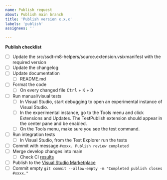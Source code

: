 ```yaml
---
name: Publish request
about: Publish main branch
title: 'Publish version x.x.x'
labels: 'publish'
assignees: ''

---
```


**Publish checklist**

- [ ] Update the src/ssdt-m8-helpers/source.extension.vsixmanifest with the required version
- [ ] Update the changelog
- [ ] Update documentation
  - [ ] README.md
- [ ] Format the code
  - [ ]  On every changed file <kbd>Ctrl</kbd> + <kbd>K</kbd> + <kbd>D</kbd> 
- [ ] Run manual/visual tests 
  - [ ] In Visual Studio, start debugging to open an experimental instance of Visual Studio.
  - [ ] In the experimental instance, go to the Tools menu and click Extensions and Updates. The TestPublish extension should appear in the center pane and be enabled.
  - [ ] On the Tools menu, make sure you see the test command.
- [ ] Run integration tests 
  - [ ] In Visual Studio, from the Test Explorer run the tests
- [ ] Commit with message `#xxxx. Publish review completed`
- [ ] Merge develop changes into main
  - [ ] Check CI [results](https://ci.appveyor.com/project/matei-tm/ssdt-continuous-deployment-project-template-helper) 
- [ ] Publish to the [Visual Studio Marketplace](https://docs.microsoft.com/en-us/visualstudio/extensibility/walkthrough-publishing-a-visual-studio-extension?view=vs-2019#publish-the-extension-to-the-visual-studio-marketplace) 
- [ ] Commit empty ```git commit --allow-empty -m "Completed publish closes #xxxx."```